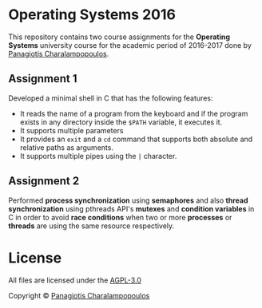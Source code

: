 # Operating Systems 2016
This repository contains two course assignments for the **Operating Systems** university course for the
academic period of 2016-2017 done by <a href="https://github.com/PARVD0XSVPR3ME">Panagiotis Charalampopoulos</a>.

## Assignment 1
Developed a minimal shell in C that has the following features:
- It reads the name of a program from the keyboard and if the program exists in any directory inside the
`$PATH` variable, it executes it.
- It supports multiple parameters
- It provides an `exit` and a `cd` command that supports both absolute and relative paths as arguments.
- It supports multiple pipes using the `|` character.

## Assignment 2
Performed **process synchronization** using **semaphores** and also **thread synchronization** using pthreads
API's **mutexes** and **condition variables** in C in order to avoid **race conditions** when two or more
**processes** or **threads** are using the same resource respectively.

# License
All files are licensed under the  [AGPL-3.0](https://www.gnu.org/licenses/agpl-3.0.en.html)

Copyright © <a href="https://github.com/PARVD0XSVPR3ME">Panagiotis Charalampopoulos</a>
